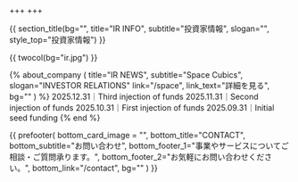 +++
+++

{{ section_title(bg="", title="IR INFO", subtitle="投資家情報", slogan="", style_top="投資家情報") }}

{{ twocol(bg="ir.jpg") }}

{% about_company (
	title="IR NEWS",
	subtitle="Space Cubics",
	slogan="INVESTOR RELATIONS"
	link="/space",
	link_text="詳細を見る",
	bg=""
) %}
2025.12.31｜Third injection of funds
2025.11.31｜Second injection of funds
2025.10.31｜First injection of funds
2025.09.31｜Initial seed funding
{% end %}

{{ prefooter(
	bottom_card_image = "",
	bottom_title="CONTACT",
	bottom_subtitle="お問い合わせ",
	bottom_footer_1="事業やサービスについてご相談・ご質問承ります。",
	bottom_footer_2="お気軽にお問い合わせください。",
	bottom_link="/contact",
	bg=""
) }}
